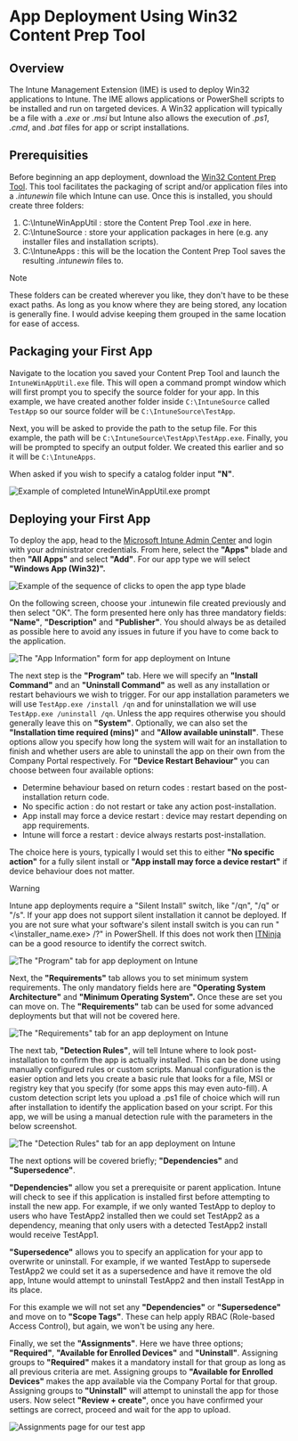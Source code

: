 # App Deployment Using Win32 Content Prep Tool

## Overview

The Intune Management Extension (IME) is used to deploy Win32 applications to Intune. The IME allows applications or PowerShell scripts to be installed and run on targeted devices. A Win32 application will typically be a file with a _.exe_ or _.msi_ but Intune also allows the execution of _.ps1_, _.cmd_, and _.bat_ files for app or script installations.

## Prerequisities

Before beginning an app deployment, download the [Win32 Content Prep Tool](https://github.com/microsoft/Microsoft-Win32-Content-Prep-Tool). This tool facilitates the packaging of script and/or application files into a _.intunewin_ file which Intune can use. Once this is installed, you should create three folders:

1. C:\IntuneWinAppUtil : store the Content Prep Tool _.exe_ in here.
2. C:\IntuneSource : store your application packages in here (e.g. any installer files and installation scripts).
3. C:\IntuneApps : this will be the location the Content Prep Tool saves the resulting _.intunewin_ files to.

>[!NOTE]
> These folders can be created wherever you like, they don't have to be these exact paths. As long as you know where they are being stored, any location is generally fine. I would advise keeping them grouped in the same location for ease of access.

## Packaging your First App

Navigate to the location you saved your Content Prep Tool and launch the `IntuneWinAppUtil.exe` file. This will open a command prompt window which will first prompt you to specify the source folder for your app. In this example, we have created another folder inside `C:\IntuneSource` called `TestApp` so our source folder will be `C:\IntuneSource\TestApp`.

Next, you will be asked to provide the path to the setup file. For this example, the path will be `C:\IntuneSource\TestApp\TestApp.exe`. Finally, you will be prompted to specify an output folder. We created this earlier and so it will be `C:\IntuneApps`.

When asked if you wish to specify a catalog folder input **"N"**. 

![Example of completed IntuneWinAppUtil.exe prompt](/.assets/IntuneAppUtil.png)

## Deploying your First App

To deploy the app, head to the [Microsoft Intune Admin Center](https://intune.microsoft.com) and login with your administrator credentials. From here, select the **"Apps"** blade and then **"All Apps"** and select **"Add"**. For our app type we will select **"Windows App (Win32)".** 

![Example of the sequence of clicks to open the app type blade](/.assets/AppBlade.png)

On the following screen, choose your .intunewin file created previously and then select "OK". The form presented here only has three mandatory fields: **"Name"**, **"Description"** and **"Publisher"**. You should always be as detailed as possible here to avoid any issues in future if you have to come back to the application.

![The "App Information" form for app deployment on Intune](/.assets/AppBlade.png)

The next step is the **"Program"** tab. Here we will specify an **"Install Command"** and an **"Uninstall Command"** as well as any installation or restart behaviours we wish to trigger. For our app installation parameters we will use `TestApp.exe /install /qn` and for uninstallation we will use `TestApp.exe /uninstall /qn`. Unless the app requires otherwise you should generally leave this on **"System"**. Optionally, we can also set the **"Installation time required (mins)"** and **"Allow available uninstall"**. These options allow you specify how long the system will wait for an installation to finish and whether users are able to uninstall the app on their own from the Company Portal respectively. For **"Device Restart Behaviour"** you can choose between four available options:

- Determine behaviour based on return codes : restart based on the post-installation return code.
- No specific action : do not restart or take any action post-installation.
- App install may force a device restart : device may restart depending on app requirements.
- Intune will force a restart : device always restarts post-installation.

The choice here is yours, typically I would set this to either **"No specific action"** for a fully silent install or **"App install may force a device restart"** if device behaviour does not matter.

> [!WARNING]
> Intune app deployments require a "Silent Install" switch, like "/qn", "/q" or "/s". If your app does not support silent installation it cannot be deployed. If you are not sure what your software's silent install switch is you can run "<\installer_name.exe> /?" in PowerShell. If this does not work then [ITNinja](https://www.itninja.com/software-library/software) can be a good resource to identify the correct switch.

![The "Program" tab for app deployment on Intune](/.assets/ProgramMenu.png)

Next, the **"Requirements"** tab allows you to set minimum system requirements. The only mandatory fields here are **"Operating System Architecture"** and **"Minimum Operating System".** Once these are set you can move on. The **"Requirements"** tab can be used for some advanced deployments but that will not be covered here.

![The "Requirements" tab for an app deployment on Intune](/.assets/AppRequirements.png)

The next tab, **"Detection Rules"**, will tell Intune where to look post-installation to confirm the app is actually installed. This can be done using manually configured rules or custom scripts. Manual configuration is the easier option and lets you create a basic rule that looks for a file, MSI or registry key that you specify (for some apps this may even auto-fill). A custom detection script lets you upload a .ps1 file of choice which will run after installation to identify the application based on your script. For this app, we will be using a manual detection rule with the parameters in the below screenshot.

![The "Detection Rules" tab for an app deployment on Intune](/.assets/DetectionRules.png)

The next options will be covered briefly; **"Dependencies"** and **"Supersedence"**.

**"Dependencies"** allow you set a prerequisite or parent application. Intune will check to see if this application is installed first before attempting to install the new app. For example, if we only wanted TestApp to deploy to users who have TestApp2 installed then we could set TestApp2 as a dependency, meaning that only users with a detected TestApp2 install would receive TestApp1.

**"Supersedence"** allows you to specify an application for your app to overwrite or uninstall. For example, if we wanted TestApp to supersede TestApp2 we could set it as a supersedence and have it remove the old app, Intune would attempt to uninstall TestApp2 and then install TestApp in its place.

For this example we will not set any **"Dependencies"** or **"Supersedence"** and move on to **"Scope Tags"**. These can help apply RBAC (Role-based Access Control), but again, we won't be using any here. 

Finally, we set the **"Assignments"**. Here we have three options; **"Required"**, **"Available for Enrolled Devices"** and **"Uninstall"**. Assigning groups to **"Required"** makes it a mandatory install for that group as long as all previous criteria are met. Assigning groups to **"Available for Enrolled Devices"** makes the app available via the Company Portal for that group. Assigning groups to **"Uninstall"** will attempt to uninstall the app for those users. Now select **"Review + create"**, once you have confirmed your settings are correct, proceed and wait for the app to upload.

![Assignments page for our test app](/.assets/AppAssignments.png)